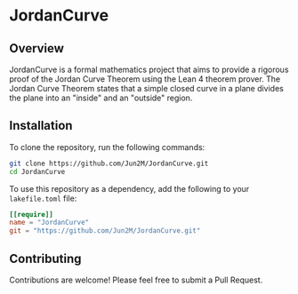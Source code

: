 # JordanCurve

## Overview

JordanCurve is a formal mathematics project that aims to provide a rigorous proof of the Jordan Curve Theorem using the Lean 4 theorem prover. The Jordan Curve Theorem states that a simple closed curve in a plane divides the plane into an "inside" and an "outside" region.

## Installation

To clone the repository, run the following commands:

```bash
git clone https://github.com/Jun2M/JordanCurve.git
cd JordanCurve
```

To use this repository as a dependency, add the following to your `lakefile.toml` file:

```toml
[[require]]
name = "JordanCurve"
git = "https://github.com/Jun2M/JordanCurve.git"
```

## Contributing

Contributions are welcome! Please feel free to submit a Pull Request.

